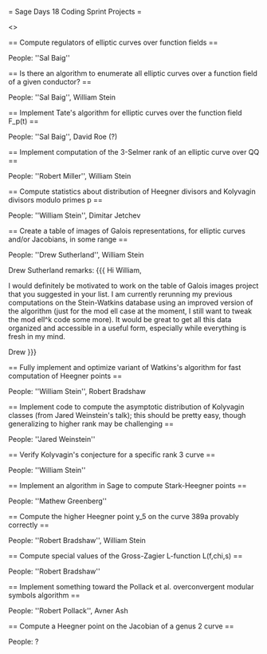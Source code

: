 = Sage Days 18 Coding Sprint Projects =
 
<<TableOfContents>>

== Compute regulators of elliptic curves over function fields ==

 People: ''Sal Baig''

== Is there an algorithm to enumerate all elliptic curves over a function field of a given conductor? ==

 People: ''Sal Baig'', William Stein


== Implement Tate's algorithm for elliptic curves over the function field F_p(t) ==

 People: ''Sal Baig'', David Roe (?)


== Implement computation of the 3-Selmer rank of an elliptic curve over QQ ==

 People: ''Robert Miller'', William Stein


== Compute statistics about distribution of Heegner divisors and Kolyvagin divisors modulo primes p ==

 People: ''William Stein'', Dimitar Jetchev


== Create a table of images of Galois representations, for elliptic curves and/or Jacobians, in some range ==

 People: ''Drew Sutherland'', William Stein

Drew Sutherland remarks: 
{{{
Hi William,

I would definitely be motivated to work on the table of Galois images project that you suggested in your list. I am currently rerunning my previous computations on the Stein-Watkins database using an improved version of the algorithm (just for the mod ell case at the moment, I still want to tweak the mod ell^k code some more). It would be great to get all this data organized and accessible in a useful form, especially while everything is fresh in my mind.

Drew
}}}



== Fully implement and optimize variant of Watkins's algorithm for fast computation of Heegner points ==

 People: ''William Stein'', Robert Bradshaw

== Implement code to compute the asymptotic distribution of Kolyvagin classes (from Jared Weinstein's talk); this should be pretty easy, though generalizing to higher rank may be challenging ==

 People: ''Jared Weinstein''

== Verify Kolyvagin's conjecture for a specific rank 3 curve ==

 People: ''William Stein''

== Implement an algorithm in Sage to compute Stark-Heegner points ==
 
 People: ''Mathew Greenberg''

== Compute the higher Heegner point y_5 on the curve 389a provably correctly  ==

 People: ''Robert Bradshaw'', William Stein

== Compute special values of the Gross-Zagier L-function L(f,chi,s)  ==
 
 People: ''Robert Bradshaw''

== Implement something toward the Pollack et al. overconvergent modular symbols algorithm ==

 People: ''Robert Pollack'', Avner Ash

== Compute a Heegner point on the Jacobian of a genus 2 curve ==

 People: ?
